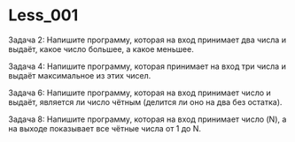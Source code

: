 # Less_001

Задача 2: Напишите программу, которая на вход принимает два числа и выдаёт, какое число большее, а какое меньшее.

Задача 4: Напишите программу, которая принимает на вход три числа и выдаёт максимальное из этих чисел.

Задача 6: Напишите программу, которая на вход принимает число и выдаёт, является ли число чётным (делится ли оно на два без остатка).

Задача 8: Напишите программу, которая на вход принимает число (N), а на выходе показывает все чётные числа от 1 до N.
